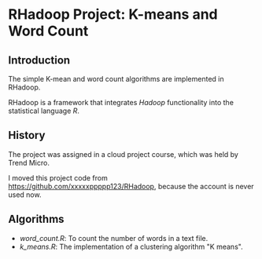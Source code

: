 # RHadoop Project: K-means and Word Count

## Introduction

The simple K-mean and word count algorithms are implemented in RHadoop.

RHadoop is a framework that integrates *Hadoop* functionality into the statistical language *R*.

## History

The project was assigned in a cloud project course, which was held by Trend Micro.

I moved this project code from https://github.com/xxxxxppppp123/RHadoop, because the account is never used now.

## Algorithms

- *word_count.R*: To count the number of words in a text file.
- *k_means.R*: The implementation of a clustering algorithm "K means".
